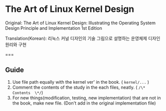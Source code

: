 The Art of Linux Kernel Design
===

Original: The Art of Linux Kernel Design: Illustrating the Operating System Design Principle and Implementation 1st Edition

Translation(Korean): 리눅스 커널 디자인의 기술 그림으로 설명하는 운영체제 디자인 원리와 구현

===

Guide
---

1. Use file path equally with the kernel ver' in the book. ( `kernel/...` )
2. Comment the contents of the study in the each files, neatly. ( ` /\* Contents  \*/ `)
3. For new things(modification, testing, new implementation) that are not in the book, make new file. (Don't add in the original implementation file)
